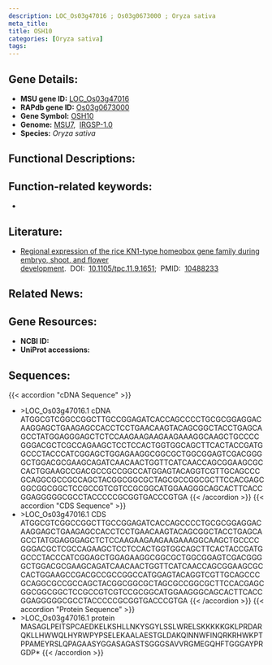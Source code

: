 ```yaml
---
description: LOC_Os03g47016 ; Os03g0673000 ; Oryza sativa
meta_title:
title: OSH10
categories: [Oryza sativa]
tags: 
---
```


## Gene Details:
- **MSU gene ID:** [LOC_Os03g47016](http://rice.uga.edu/cgi-bin/ORF_infopage.cgi?orf=LOC_Os03g47016)  
- **RAPdb gene ID:** [Os03g0673000](https://rapdb.dna.affrc.go.jp/locus/?name=Os03g0673000)  
- **Gene Symbol:** <u>OSH10</u>
- **Genome:**  [MSU7](http://rice.uga.edu/),&nbsp;&nbsp;[IRGSP-1.0](https://rapdb.dna.affrc.go.jp/download/irgsp1.html)
- **Species:** *Oryza sativa*

## Functional Descriptions:

## Function-related keywords:
   - [](/tags//)

## Literature:
   - [Regional expression of the rice KN1-type homeobox gene family during embryo, shoot, and flower development](https://www.doi.org/10.1105/tpc.11.9.1651).&nbsp;&nbsp;DOI:&nbsp;&nbsp;[10.1105/tpc.11.9.1651](https://www.doi.org/10.1105/tpc.11.9.1651);&nbsp;&nbsp;PMID:&nbsp;&nbsp;[10488233](https://pubmed.ncbi.nlm.nih.gov/10488233/)

## Related News:

## Gene Resources:
- **NCBI ID:**  []()
- **UniProt accessions:** [](https://www.uniprot.org/uniprotkb//entry)

## Sequences:
{{< accordion "cDNA Sequence" >}}
- \>LOC_Os03g47016.1 cDNA
ATGGCGTCGGCCGGCTTGCCGGAGATCACCAGCCCCTGCGCGGAGGACAAGGAGCTGAAGAGCCACCTCCTGAACAAGTACAGCGGCTACCTGAGCAGCCTATGGAGGGAGCTCTCCAAGAAGAAGAAGAAAGGCAAGCTGCCCCGGGACGCTCGCCAGAAGCTCCTCCACTGGTGGCAGCTTCACTACCGATGGCCCTACCCATCGGAGCTGGAGAAGGCGGCGCTGGCGGAGTCGACGGGGCTGGACGCGAAGCAGATCAACAACTGGTTCATCAACCAGCGGAAGCGCCACTGGAAGCCGACGCCGCCGGCCATGGAGTACAGGTCGTTGCAGCCCGCAGGCGCCGCCAGCTACGGCGGCGCTAGCGCCGGCGCTTCCACGAGCGGCGGCGGCTCCGCCGTCGTCCGCGGCATGGAAGGGCAGCACTTCACCGGAGGGGGCGCCTACCCCCGCGGTGACCCGTGA
{{< /accordion >}}
{{< accordion "CDS Sequence" >}}
- \>LOC_Os03g47016.1 CDS
ATGGCGTCGGCCGGCTTGCCGGAGATCACCAGCCCCTGCGCGGAGGACAAGGAGCTGAAGAGCCACCTCCTGAACAAGTACAGCGGCTACCTGAGCAGCCTATGGAGGGAGCTCTCCAAGAAGAAGAAGAAAGGCAAGCTGCCCCGGGACGCTCGCCAGAAGCTCCTCCACTGGTGGCAGCTTCACTACCGATGGCCCTACCCATCGGAGCTGGAGAAGGCGGCGCTGGCGGAGTCGACGGGGCTGGACGCGAAGCAGATCAACAACTGGTTCATCAACCAGCGGAAGCGCCACTGGAAGCCGACGCCGCCGGCCATGGAGTACAGGTCGTTGCAGCCCGCAGGCGCCGCCAGCTACGGCGGCGCTAGCGCCGGCGCTTCCACGAGCGGCGGCGGCTCCGCCGTCGTCCGCGGCATGGAAGGGCAGCACTTCACCGGAGGGGGCGCCTACCCCCGCGGTGACCCGTGA
{{< /accordion >}}
{{< accordion "Protein Sequence" >}}
- \>LOC_Os03g47016.1 protein
MASAGLPEITSPCAEDKELKSHLLNKYSGYLSSLWRELSKKKKKGKLPRDARQKLLHWWQLHYRWPYPSELEKAALAESTGLDAKQINNWFINQRKRHWKPTPPAMEYRSLQPAGAASYGGASAGASTSGGGSAVVRGMEGQHFTGGGAYPRGDP*
{{< /accordion >}}
